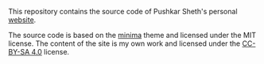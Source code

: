 This repository contains the source code of Pushkar Sheth's personal [website](http://ph.sheth.cc). 

The source code is based on the [minima](https://github.com/jekyll/minima) theme and licensed under the MIT license. The content of the site is my own work and licensed under the <a href="https://creativecommons.org/licenses/by-sa/4.0/">CC-BY-SA 4.0</a> license.
